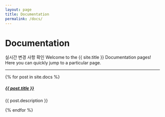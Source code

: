 ```yaml
---
layout: page
title: Documentation
permalink: /docs/
---
```


# Documentation

실시간 변경 사항 확인
Welcome to the {{ site.title }} Documentation pages! Here you can quickly jump to a 
particular page.

<div class="section-index">
    <hr class="panel-line">
    {% for post in site.docs  %}        
    <div class="entry">
    <h5><a href="{{ post.url | prepend: site.baseurl }}">{{ post.title }}</a></h5>
    <p>{{ post.description }}</p>
    </div>{% endfor %}
</div>
